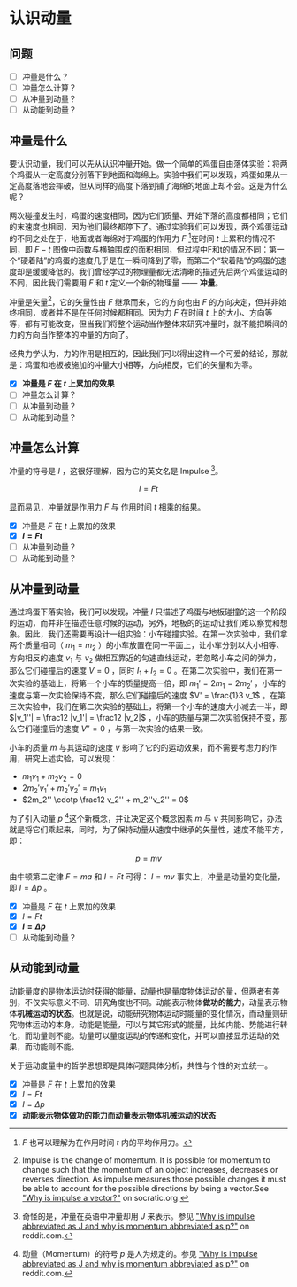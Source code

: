 # 认识动量

## 问题

- [ ] 冲量是什么？
- [ ] 冲量怎么计算？
- [ ] 从冲量到动量？
- [ ] 从动能到动量？

## 冲量是什么

要认识动量，我们可以先从认识冲量开始。做一个简单的鸡蛋自由落体实验：将两个鸡蛋从一定高度分别落下到地面和海绵上。实验中我们可以发现，鸡蛋如果从一定高度落地会摔破，但从同样的高度下落到铺了海绵的地面上却不会。这是为什么呢？

两次碰撞发生时，鸡蛋的速度相同，因为它们质量、开始下落的高度都相同；它们的末速度也相同，因为他们最终都停下了。通过实验我们可以发现，两个鸡蛋运动的不同之处在于，地面或者海绵对于鸡蛋的作用力 $F$ [^whatistheF]在时间 $t$ 上累积的情况不同，即 $F-t$ 图像中函数与横轴围成的面积相同，但过程中F和t的情况不同：第一个“硬着陆”的鸡蛋的速度几乎是在一瞬间降到了零，而第二个“软着陆”的鸡蛋的速度却是缓缓降低的。我们曾经学过的物理量都无法清晰的描述先后两个鸡蛋运动的不同，因此我们需要用 $F$ 和 $t$ 定义一个新的物理量 —— **冲量**。

冲量是矢量[^whyimpulseisvector]，它的矢量性由 $F$ 继承而来，它的方向也由 $F$ 的方向决定，但并非始终相同，或者并不是在任何时候都相同。因为力 $F$ 在时间 $t$ 上的大小、方向等等，都有可能改变，但当我们将整个运动当作整体来研究冲量时，就不能把瞬间的力的方向当作整体的冲量的方向了。

经典力学认为，力的作用是相互的，因此我们可以得出这样一个可爱的结论，那就是：鸡蛋和地板被施加的冲量大小相等，方向相反，它们的矢量和为零。

- [x] **冲量是 $F$ 在 $t$ 上累加的效果**
- [ ] 冲量怎么计算？
- [ ] 从冲量到动量？
- [ ] 从动能到动量？

## 冲量怎么计算

冲量的符号是 $I$ ，这很好理解，因为它的英文名是 Impulse [^strangeI]。

$$
I = Ft
$$

显而易见，冲量就是作用力 $F$ 与 作用时间 $t$ 相乘的结果。

- [x] 冲量是 $F$ 在 $t$ 上累加的效果
- [x] **$I = Ft$**
- [ ] 从冲量到动量？
- [ ] 从动能到动量？

## 从冲量到动量

通过鸡蛋下落实验，我们可以发现，冲量 $I$ 只描述了鸡蛋与地板碰撞的这一个阶段的运动，而并非在描述任意时候的运动，另外，地板的的运动让我们难以察觉和想象。因此，我们还需要再设计一组实验：小车碰撞实验。在第一次实验中，我们拿两个质量相同（ $m_1 = m_2$ ）的小车放置在同一平面上，让小车分别以大小相等、方向相反的速度 $v_1$ 与 $v_2$ 做相互靠近的匀速直线运动，若忽略小车之间的弹力，那么它们碰撞后的速度 $V = 0$ ，同时 $I_1 + I_2 = 0$ 。在第二次实验中，我们在第一次实验的基础上，将第一个小车的质量提高一倍，即 $m_1' = 2m_1 = 2m_2'$ ，小车的速度与第一次实验保持不变，那么它们碰撞后的速度 $V' = \frac{1}3 v_1$ 。在第三次实验中，我们在第二次实验的基础上，将第一个小车的速度大小减去一半，即 $|v_1''| = \frac12 |v_1'| = \frac12 |v_2|$ ，小车的质量与第二次实验保持不变，那么它们碰撞后的速度 $V'' = 0$ ，与第一次实验的结果一致。

小车的质量 $m$ 与其运动的速度 $v$ 影响了它的的运动效果，而不需要考虑力的作用，研究上述实验，可以发现：

- $m_1v_1 + m_2v_2 = 0$
- $2m_2'v_1' + m_2'v_2' = m_1v_1$ 
- $2m_2'' \cdotp \frac12 v_2'' + m_2''v_2'' = 0$

为了引入动量 $p$ [^strangep]这个新概念，并让决定这个概念因素 $m$ 与 $v$ 共同影响它，办法就是将它们乘起来，同时，为了保持动量从速度中继承的矢量性，速度不能平方，即：

$$
p = mv
$$

由牛顿第二定律 $F = ma$ 和 $I = Ft$ 可得： $I = mv$ 事实上，冲量是动量的变化量，即 $I = \Delta p$ 。

- [x] 冲量是 $F$ 在 $t$ 上累加的效果
- [x] $I = Ft$
- [x] **$I = \Delta p$**
- [ ] 从动能到动量？

## 从动能到动量

动能量度的是物体运动时获得的能量，动量也是量度物体运动的量，但两者有差别，不仅实际意义不同、研究角度也不同。动能表示物体**做功的能力**，动量表示物体**机械运动的状态**。也就是说，动能研究物体运动时能量的变化情况，而动量则研究物体运动的本身。动能是能量，可以与其它形式的能量，比如内能、势能进行转化，而动量则不能。动量可以量度运动的传递和变化，并可以直接显示运动的效果，而动能则不能。

关于运动度量中的哲学思想即是具体问题具体分析，共性与个性的对立统一。

- [x] 冲量是 $F$ 在 $t$ 上累加的效果
- [x] $I = Ft$
- [x] $I = \Delta p$
- [x] **动能表示物体做功的能力而动量表示物体机械运动的状态**

[^whatistheF]: $F$ 也可以理解为在作用时间 $t$ 内的平均作用力。

[^whyimpulseisvector]: Impulse is the change of momentum. It is possible for momentum to change such that the momentum of an object increases, decreases or reverses direction. As impulse measures those possible changes it must be able to account for the possible directions by being a vector.See ["Why is impulse a vector?"](https://socratic.org/answers/105992) on socratic.org.

[^strangeI]: 奇怪的是，冲量在英语中冲量却用 $J$ 来表示。参见 ["Why is impulse abbreviated as J and why is momentum abbreviated as p?"](https://www.reddit.com/r/Physics/comments/11j882/why_is_impulse_abbreviated_as_j_and_why_is/) on reddit.com.

[^strangep]: 动量（Momentum）的符号 $p$ 是人为规定的。参见 ["Why is impulse abbreviated as J and why is momentum abbreviated as p?"](https://www.reddit.com/r/Physics/comments/11j882/why_is_impulse_abbreviated_as_j_and_why_is/) on reddit.com.
